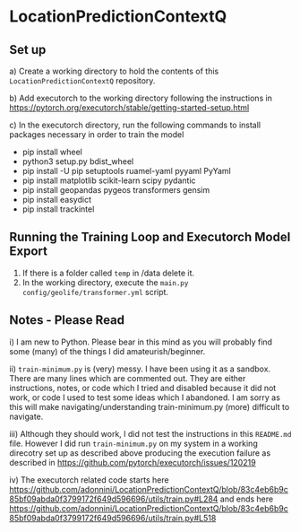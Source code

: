 # LocationPredictionContextQ

## Set up
a) Create a working directory to hold the contents of this ```LocationPredictionContextQ``` repository.

b) Add executorch to the working directory following the instructions in
https://pytorch.org/executorch/stable/getting-started-setup.html

c) In the executorch directory, run the following commands to install packages necessary in order to train the model
- pip install wheel
- python3 setup.py bdist_wheel
- pip install -U pip setuptools ruamel-yaml pyyaml PyYaml
- pip install matplotlib scikit-learn scipy pydantic
- pip install geopandas pygeos transformers gensim
- pip install easydict
- pip install trackintel

## Running the Training Loop and Executorch Model Export
1. If there is a folder called ```temp``` in <working directory>/data delete it.
2. In the working directory, execute the ```main.py config/geolife/transformer.yml``` script. 

## Notes - Please Read
i) I am new to Python. Please bear in this mind as you will probably find some (many) of the things I did amateurish/beginner.

ii) ```train-minimum.py``` is (very) messy. I have been using it as a sandbox. There are many lines which are commented out. They are either instructions, notes, or code which I tried and disabled because it did not work, or code I used to test some ideas which I abandoned. I am sorry as this will make navigating/understanding train-minimum.py (more) difficult to navigate.

iii) Although they should work, I did not test the instructions in this ```README.md``` file. However I did run ```train-minimum.py``` on my system in a working direcotry set up as described above producing the execution failure as described in
https://github.com/pytorch/executorch/issues/120219
  
iv) The executorch related code starts here
https://github.com/adonnini/LocationPredictionContextQ/blob/83c4eb6b9c85bf09abda0f3799172f649d596696/utils/train.py#L284
and ends here
https://github.com/adonnini/LocationPredictionContextQ/blob/83c4eb6b9c85bf09abda0f3799172f649d596696/utils/train.py#L518
